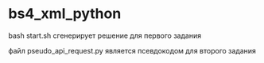 # bs4_xml_python
bash start.sh сгенерирует решение для первого задания

файл pseudo_api_request.py является псевдокодом для второго задания
